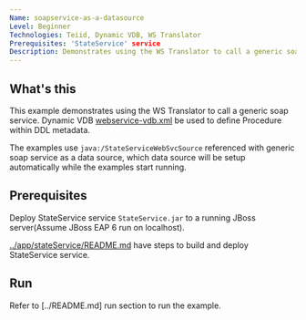```yaml
---
Name: soapservice-as-a-datasource 
Level: Beginner
Technologies: Teiid, Dynamic VDB, WS Translator 
Prerequisites: 'StateService' service
Description: Demonstrates using the WS Translator to call a generic soap service
---
```


## What's this

This example demonstrates using the WS Translator to call a generic soap service. Dynamic VDB [webservice-vdb.xml](src/main/resources/webservice-vdb.xml) be used to define Procedure within DDL metadata.

The examples use `java:/StateServiceWebSvcSource` referenced with generic soap service as a data source, which data source will be setup automatically while the examples start running.

## Prerequisites

Deploy StateService service `StateService.jar` to a running JBoss server(Assume JBoss EAP 6 run on localhost).

[../app/stateService/README.md](../app/stateService/README.md) have steps to build and deploy StateService service.

## Run

Refer to [../README.md] run section to run the example.
